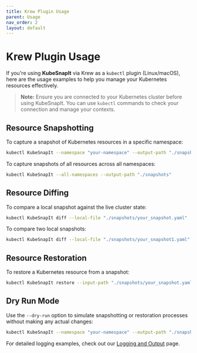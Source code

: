 ```yaml
---
title: Krew Plugin Usage
parent: Usage
nav_order: 2
layout: default
---
```


# Krew Plugin Usage

If you're using **KubeSnapIt** via Krew as a `kubectl` plugin (Linux/macOS), here are the usage examples to help you manage your Kubernetes resources effectively.

> **Note:** Ensure you are connected to your Kubernetes cluster before using KubeSnapIt. You can use `kubectl` commands to check your connection and manage your contexts.

## Resource Snapshotting

To capture a snapshot of Kubernetes resources in a specific namespace:

```bash
kubectl KubeSnapIt --namespace "your-namespace" --output-path "./snapshots"
```

To capture snapshots of all resources across all namespaces:

```bash
kubectl KubeSnapIt --all-namespaces --output-path "./snapshots"
```

## Resource Diffing

To compare a local snapshot against the live cluster state:

```bash
kubectl KubeSnapIt diff --local-file "./snapshots/your_snapshot.yaml"
```

To compare two local snapshots:

```bash
kubectl KubeSnapIt diff --local-file "./snapshots/your_snapshot1.yaml" --compare-file "./snapshots/your_snapshot2.yaml"
```

## Resource Restoration

To restore a Kubernetes resource from a snapshot:

```bash
kubectl KubeSnapIt restore --input-path "./snapshots/your_snapshot.yaml"
```

## Dry Run Mode

Use the `--dry-run` option to simulate snapshotting or restoration processes without making any actual changes:

```bash
kubectl KubeSnapIt --namespace "your-namespace" --output-path "./snapshots" --dry-run
```

For detailed logging examples, check out our [Logging and Output](../logging-output) page.
